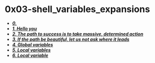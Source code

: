 # 0x03-shell_variables_expansions
- ***[0. <o>](./0-alias)***
- ***[1. Hello you](./1-hello_you)***
- ***[2. The path to success is to take massive, determined action](./2-path)***
- ***[3. If the path be beautiful, let us not ask where it leads](./3-paths)***
- ***[4. Global variables](./4-global_variables)***
- ***[5. Local variables](./5-local_variables)***
- ***[6. Local variable](./6-create_local_variable)***

